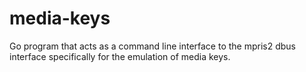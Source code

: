 # media-keys
Go program that acts as a command line interface to the mpris2 dbus interface specifically for the emulation of media keys.
